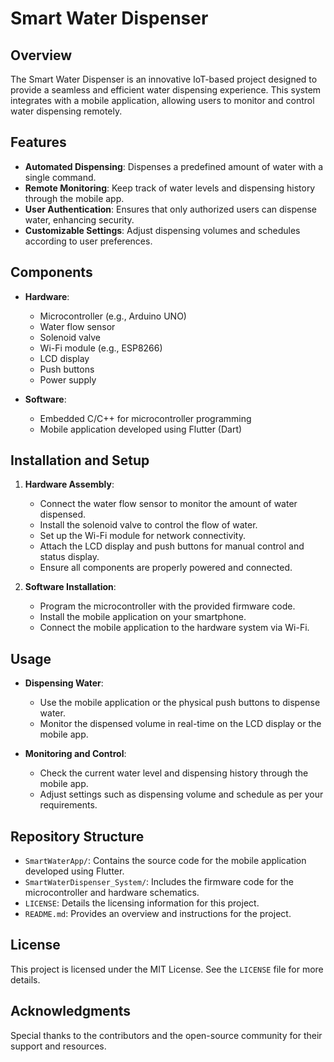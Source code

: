 # Smart Water Dispenser

## Overview

The Smart Water Dispenser is an innovative IoT-based project designed to provide a seamless and efficient water dispensing experience. This system integrates with a mobile application, allowing users to monitor and control water dispensing remotely.

## Features

- **Automated Dispensing**: Dispenses a predefined amount of water with a single command.
- **Remote Monitoring**: Keep track of water levels and dispensing history through the mobile app.
- **User Authentication**: Ensures that only authorized users can dispense water, enhancing security.
- **Customizable Settings**: Adjust dispensing volumes and schedules according to user preferences.

## Components

- **Hardware**:
  - Microcontroller (e.g., Arduino UNO)
  - Water flow sensor
  - Solenoid valve
  - Wi-Fi module (e.g., ESP8266)
  - LCD display
  - Push buttons
  - Power supply

- **Software**:
  - Embedded C/C++ for microcontroller programming
  - Mobile application developed using Flutter (Dart)

## Installation and Setup

1. **Hardware Assembly**:
   - Connect the water flow sensor to monitor the amount of water dispensed.
   - Install the solenoid valve to control the flow of water.
   - Set up the Wi-Fi module for network connectivity.
   - Attach the LCD display and push buttons for manual control and status display.
   - Ensure all components are properly powered and connected.

2. **Software Installation**:
   - Program the microcontroller with the provided firmware code.
   - Install the mobile application on your smartphone.
   - Connect the mobile application to the hardware system via Wi-Fi.

## Usage

- **Dispensing Water**:
  - Use the mobile application or the physical push buttons to dispense water.
  - Monitor the dispensed volume in real-time on the LCD display or the mobile app.

- **Monitoring and Control**:
  - Check the current water level and dispensing history through the mobile app.
  - Adjust settings such as dispensing volume and schedule as per your requirements.

## Repository Structure

- `SmartWaterApp/`: Contains the source code for the mobile application developed using Flutter.
- `SmartWaterDispenser_System/`: Includes the firmware code for the microcontroller and hardware schematics.
- `LICENSE`: Details the licensing information for this project.
- `README.md`: Provides an overview and instructions for the project.

## License

This project is licensed under the MIT License. See the `LICENSE` file for more details.

## Acknowledgments

Special thanks to the contributors and the open-source community for their support and resources.
